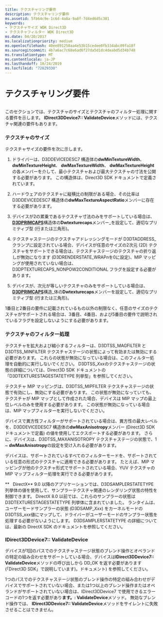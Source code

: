 ```yaml
---
title: テクスチャリング要件
description: テクスチャリング要件
ms.assetid: 5fb64c9e-1c6d-4a8a-9a8f-7d4ed6d5c301
keywords:
- テクスチャサイズ WDK Direct3D
- テクスチャフィルター WDK Direct3D
ms.date: 04/20/2017
ms.localizationpriority: medium
ms.openlocfilehash: 40ee891258aa4e53b15cedee0fb334abc09fa18f
ms.sourcegitcommit: 4b7a6ac7c68e6ad6f27da5d1dc4deabd5d34b748
ms.translationtype: MT
ms.contentlocale: ja-JP
ms.lasthandoff: 10/24/2019
ms.locfileid: "72829330"
---
```

# <a name="texturing-requirements"></a>テクスチャリング要件


## <span id="ddk_texturing_requirements_gg"></span><span id="DDK_TEXTURING_REQUIREMENTS_GG"></span>


このセクションでは、テクスチャのサイズとテクスチャのフィルター処理に関する要件を示します。 **IDirect3DDevice7:: ValidateDevice**メソッドには、テクスチャ関連の要件もあります。

### <a name="span-idtexture_sizesspanspan-idtexture_sizesspantexture-sizes"></a><span id="texture_sizes"></span><span id="TEXTURE_SIZES"></span>テクスチャのサイズ

テクスチャサイズの要件を次に示します。

1.  ドライバーは、D3DDEVICEDESC7 構造体の**dwMinTextureWidth**、 **dwMinTextureHeight**、 **dwMaxTextureWidth**、 **dwMaxTextureHeight**の各メンバーを介して、最小テクスチャおよび最大テクスチャの寸法を公開する必要があります。 この構造体は、Direct3D SDK ドキュメントで定義されています。

2.  ハードウェアのテクスチャに縦横比の制限がある場合、その比率は D3DDEVICEDESC7 構造体の**dwMaxTextureAspectRatio**メンバーに存在する必要があります。

3.  デバイスが2の累乗であるテクスチャ寸法のみをサポートしている場合は、 [**D3DPRIMCAPS**](https://docs.microsoft.com/windows-hardware/drivers/ddi/d3dcaps/ns-d3dcaps-_d3dprimcaps)構造体の**Dwtexturecaps**メンバー\_を設定して、適切なプリミティブ型 (行または三角形)。

4.  テクスチャステージのテクスチャアドレッシングモードが D3DTADDRESS\_クランプに設定されている場合、デバイスが任意のサイズの2次元 (2D) テクスチャをサポートできる場合は、テクスチャステージのテクスチャの折り返しが無効になります (D3DRENDERSTATE\_WRAP*n*を0に設定)、MIP マッピングが使用されていない場合は、D3DPTEXTURECAPS\_NONPOW2CONDITIONAL フラグを設定する必要があります。

5.  デバイスが、次元が等しいテクスチャのみをサポートしている場合は、 [**D3DPRIMCAPS**](https://docs.microsoft.com/windows-hardware/drivers/ddi/d3dcaps/ns-d3dcaps-_d3dprimcaps)構造\_体の**Dwtexturecaps**メンバーを設定して、適切なプリミティブ型 (行または三角形)。

1番目と2番目の要件に記載されているもの以外の制限なく、任意のサイズのテクスチャがサポートされる場合は、3番目、4番目、および5番目の要件で説明されているフラグを設定しないようにする必要があります。

### <a name="span-idtexture_filteringspanspan-idtexture_filteringspantexture-filtering"></a><span id="texture_filtering"></span><span id="TEXTURE_FILTERING"></span>テクスチャのフィルター処理

テクスチャを拡大および縮小するフィルターは、D3DTSS\_MAGFILTER と D3DTSS\_MINFILTER テクスチャステージの状態によって有効または無効にする必要があります。 これらの状態が無効になっている場合は、このフィルター処理を自動的に実行しないでください。 D3DTSS\_*Xxx*のテクスチャステージの状態の詳細については、Direct3D SDK ドキュメントの「D3DTEXTURESTAGESTATETYPE 列挙型」を参照してください。

テクスチャ MIP マッピングは、D3DTSS\_MIPFILTER テクスチャステージの状態で有効にし、無効にする必要があります。 この状態が無効になっていても、テクスチャが MIP マップとして作成された場合、デバイスは MIP マップの最上位レベルのみを使用する必要があります。 この状態が無効になっている場合は、MIP マップフィルターを実行しないでください。

デバイスで異方性フィルターがサポートされている場合は、異方性の最大レベルを、D3DDEVICEDESC7 構造体の**dwMaxAnisotropy**メンバー (Direct3D SDK ドキュメントで定義) の値を使用してエクスポートする必要があります。 さらに、デバイスは、D3DTSS\_MAXANISOTROPY テクスチャステージの状態で、1 ~ **dwMaxAnisotropy**の設定を受け入れる必要があります。

デバイスは、サポートされているすべてのフィルターモードを、サポートされている任意の形式のテクスチャに適用できる必要があります。 たとえば、MIP マッピングが他のテクスチャ形式でサポートされている場合、YUV テクスチャの MIP マップフィルター処理を実行できる必要があります。

**   DirectX** 9.0 以降のアプリケーションでは、D3DSAMPLERSTATETYPE 列挙体の値を使用して、サンプラーテクスチャ関連のレンダリング状態の特性を制御できます。 DirectX 8.0 以前では、これらのサンプラーの状態は D3DTEXTURESTAGESTATETYPE 列挙体に含まれていました。 ランタイムは、ユーザーモードサンプラーの状態 (D3DSAMP\_*Xxx*) をカーネルモードの D3DTSS\_*xxx*値にマップして、ドライバーがユーザーモードのサンプラー状態を処理する必要がないようにします。 D3DSAMPLERSTATETYPE の詳細については、最新の DirectX SDK のドキュメントを参照してください。

 

### <a name="span-ididirect3ddevice7_validatedevicespanspan-ididirect3ddevice7_validatedevicespanidirect3ddevice7validatedevice"></a><span id="idirect3ddevice7_validatedevice"></span><span id="IDIRECT3DDEVICE7_VALIDATEDEVICE"></span>IDirect3DDevice7:: ValidateDevice

デバイスが1回のパスでのテクスチャステージ状態のブレンド操作とオペランドの特定の組み合わせをサポートしている場合、デバイスは**IDirect3DDevice7:: ValidateDevice**メソッドの呼び出しから DD\_OK を返す必要があります (「Direct3D SDK」で説明しています)。ドキュメント) を参照してください。

1つのパスでのテクスチャステージ状態のブレンド操作の特定の組み合わせがデバイスでサポートされていない場合、または1つ以上のブレンド操作またはオペランドがサポートされていない場合は、IDirect3DDevice7 で使用できるエラーコードの1つを返す必要があり**ます。: ValidateDevice**メソッド。 無効なブレンド操作では、 **IDirect3DDevice7:: ValidateDevice**メソッドをサイレントに失敗させることはできません。

 

 





